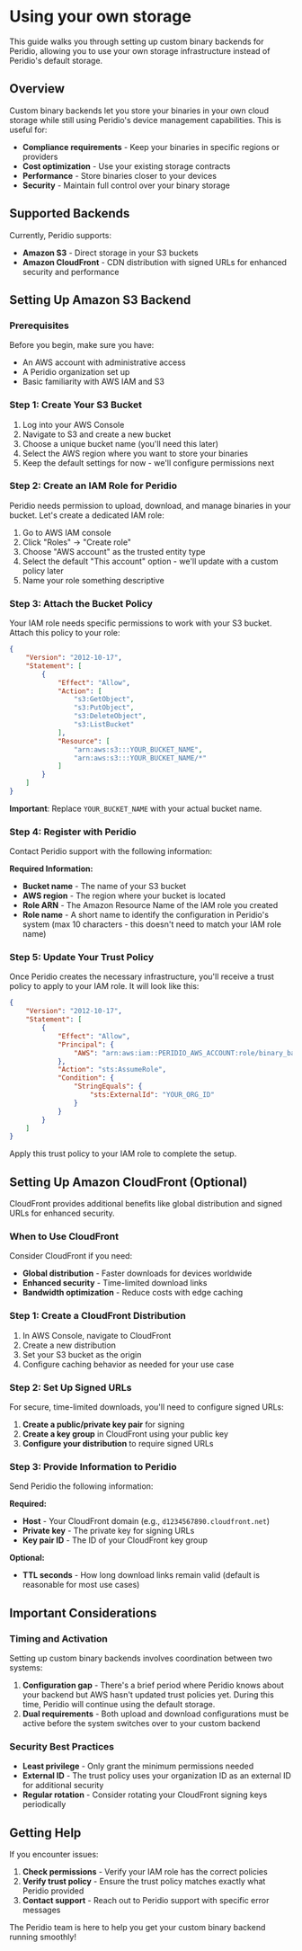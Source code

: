 # Using your own storage

This guide walks you through setting up custom binary backends for Peridio, allowing you to use your own storage infrastructure instead of Peridio's default storage.

## Overview

Custom binary backends let you store your binaries in your own cloud storage while still using Peridio's device management capabilities. This is useful for:

- **Compliance requirements** - Keep your binaries in specific regions or providers
- **Cost optimization** - Use your existing storage contracts
- **Performance** - Store binaries closer to your devices
- **Security** - Maintain full control over your binary storage

## Supported Backends

Currently, Peridio supports:
- **Amazon S3** - Direct storage in your S3 buckets
- **Amazon CloudFront** - CDN distribution with signed URLs for enhanced security and performance

## Setting Up Amazon S3 Backend

### Prerequisites

Before you begin, make sure you have:
- An AWS account with administrative access
- A Peridio organization set up
- Basic familiarity with AWS IAM and S3

### Step 1: Create Your S3 Bucket

1. Log into your AWS Console
2. Navigate to S3 and create a new bucket
3. Choose a unique bucket name (you'll need this later)
4. Select the AWS region where you want to store your binaries
5. Keep the default settings for now - we'll configure permissions next

### Step 2: Create an IAM Role for Peridio

Peridio needs permission to upload, download, and manage binaries in your bucket. Let's create a dedicated IAM role:

1. Go to AWS IAM console
2. Click "Roles" → "Create role"
3. Choose "AWS account" as the trusted entity type
4. Select the default "This account" option - we'll update with a custom policy later
5. Name your role something descriptive

### Step 3: Attach the Bucket Policy

Your IAM role needs specific permissions to work with your S3 bucket. Attach this policy to your role:

```json
{
    "Version": "2012-10-17",
    "Statement": [
        {
            "Effect": "Allow",
            "Action": [
                "s3:GetObject",
                "s3:PutObject",
                "s3:DeleteObject",
                "s3:ListBucket"
            ],
            "Resource": [
                "arn:aws:s3:::YOUR_BUCKET_NAME",
                "arn:aws:s3:::YOUR_BUCKET_NAME/*"
            ]
        }
    ]
}
```

**Important**: Replace `YOUR_BUCKET_NAME` with your actual bucket name.

### Step 4: Register with Peridio

Contact Peridio support with the following information:

**Required Information:**
- **Bucket name** - The name of your S3 bucket
- **AWS region** - The region where your bucket is located
- **Role ARN** - The Amazon Resource Name of the IAM role you created
- **Role name** - A short name to identify the configuration in Peridio's system (max 10 characters - this doesn't need to match your IAM role name)

### Step 5: Update Your Trust Policy

Once Peridio creates the necessary infrastructure, you'll receive a trust policy to apply to your IAM role. It will look like this:

```json
{
    "Version": "2012-10-17",
    "Statement": [
        {
            "Effect": "Allow",
            "Principal": {
                "AWS": "arn:aws:iam::PERIDIO_AWS_ACCOUNT:role/binary_backend_ORG_ID_ROLE_NAME"
            },
            "Action": "sts:AssumeRole",
            "Condition": {
                "StringEquals": {
                    "sts:ExternalId": "YOUR_ORG_ID"
                }
            }
        }
    ]
}
```

Apply this trust policy to your IAM role to complete the setup.

## Setting Up Amazon CloudFront (Optional)

CloudFront provides additional benefits like global distribution and signed URLs for enhanced security.

### When to Use CloudFront

Consider CloudFront if you need:
- **Global distribution** - Faster downloads for devices worldwide
- **Enhanced security** - Time-limited download links
- **Bandwidth optimization** - Reduce costs with edge caching

### Step 1: Create a CloudFront Distribution

1. In AWS Console, navigate to CloudFront
2. Create a new distribution
3. Set your S3 bucket as the origin
4. Configure caching behavior as needed for your use case

### Step 2: Set Up Signed URLs

For secure, time-limited downloads, you'll need to configure signed URLs:

1. **Create a public/private key pair** for signing
2. **Create a key group** in CloudFront using your public key
3. **Configure your distribution** to require signed URLs

### Step 3: Provide Information to Peridio

Send Peridio the following information:

**Required:**
- **Host** - Your CloudFront domain (e.g., `d1234567890.cloudfront.net`)
- **Private key** - The private key for signing URLs
- **Key pair ID** - The ID of your CloudFront key group

**Optional:**
- **TTL seconds** - How long download links remain valid (default is reasonable for most use cases)

## Important Considerations

### Timing and Activation

Setting up custom binary backends involves coordination between two systems:

1. **Configuration gap** - There's a brief period where Peridio knows about your backend but AWS hasn't updated trust policies yet. During this time, Peridio will continue using the default storage.
2. **Dual requirements** - Both upload and download configurations must be active before the system switches over to your custom backend

### Security Best Practices

- **Least privilege** - Only grant the minimum permissions needed
- **External ID** - The trust policy uses your organization ID as an external ID for additional security
- **Regular rotation** - Consider rotating your CloudFront signing keys periodically

## Getting Help

If you encounter issues:

1. **Check permissions** - Verify your IAM role has the correct policies
2. **Verify trust policy** - Ensure the trust policy matches exactly what Peridio provided
3. **Contact support** - Reach out to Peridio support with specific error messages

The Peridio team is here to help you get your custom binary backend running smoothly!
